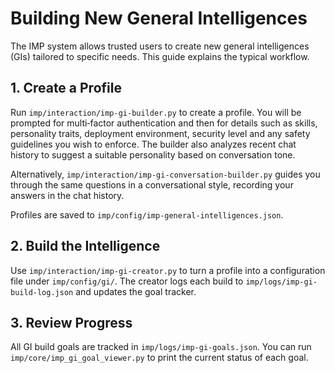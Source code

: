 # Building New General Intelligences

The IMP system allows trusted users to create new general intelligences (GIs) tailored to specific needs.
This guide explains the typical workflow.

## 1. Create a Profile
Run `imp/interaction/imp-gi-builder.py` to create a profile. You will be prompted
for multi‑factor authentication and then for details such as skills,
personality traits, deployment environment, security level and any safety
guidelines you wish to enforce. The builder also analyzes recent chat history to
suggest a suitable personality based on conversation tone.

Alternatively, `imp/interaction/imp-gi-conversation-builder.py` guides you
through the same questions in a conversational style, recording your answers in
the chat history.

Profiles are saved to `imp/config/imp-general-intelligences.json`.

## 2. Build the Intelligence
Use `imp/interaction/imp-gi-creator.py` to turn a profile into a configuration
file under `imp/config/gi/`. The creator logs each build to
`imp/logs/imp-gi-build-log.json` and updates the goal tracker.

## 3. Review Progress
All GI build goals are tracked in `imp/logs/imp-gi-goals.json`. You can run
`imp/core/imp_gi_goal_viewer.py` to print the current status of each goal.

